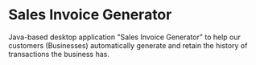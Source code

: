 # Sales Invoice Generator
Java-based desktop application "Sales Invoice Generator"
to help our customers (Businesses) automatically generate and retain the history of transactions the business has.
